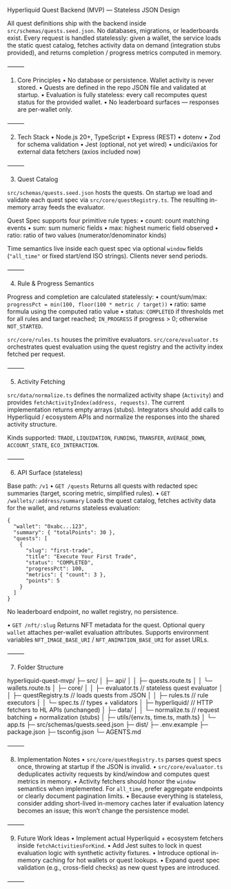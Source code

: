 Hyperliquid Quest Backend (MVP) — Stateless JSON Design

All quest definitions ship with the backend inside `src/schemas/quests.seed.json`. No databases, migrations, or leaderboards exist. Every request is handled statelessly: given a wallet, the service loads the static quest catalog, fetches activity data on demand (integration stubs provided), and returns completion / progress metrics computed in memory.

⸻

1) Core Principles
  •  No database or persistence. Wallet activity is never stored.
  •  Quests are defined in the repo JSON file and validated at startup.
  •  Evaluation is fully stateless: every call recomputes quest status for the provided wallet.
  •  No leaderboard surfaces — responses are per-wallet only.

⸻

2) Tech Stack
  •  Node.js 20+, TypeScript
  •  Express (REST)
  •  dotenv
  •  Zod for schema validation
  •  Jest (optional, not yet wired)
  •  undici/axios for external data fetchers (axios included now)

⸻

3) Quest Catalog

`src/schemas/quests.seed.json` hosts the quests. On startup we load and validate each quest spec via `src/core/questRegistry.ts`. The resulting in-memory array feeds the evaluator.

Quest Spec supports four primitive rule types:
  •  count: count matching events
  •  sum: sum numeric fields
  •  max: highest numeric field observed
  •  ratio: ratio of two values (numerator/denominator kinds)

Time semantics live inside each quest spec via optional `window` fields (`"all_time"` or fixed start/end ISO strings). Clients never send periods.

⸻

4) Rule & Progress Semantics

Progress and completion are calculated statelessly:
  •  count/sum/max: `progressPct = min(100, floor(100 * metric / target))`
  •  ratio: same formula using the computed ratio value
  •  status: `COMPLETED` if thresholds met for all rules and target reached; `IN_PROGRESS` if progress > 0; otherwise `NOT_STARTED`.

`src/core/rules.ts` houses the primitive evaluators. `src/core/evaluator.ts` orchestrates quest evaluation using the quest registry and the activity index fetched per request.

⸻

5) Activity Fetching

`src/data/normalize.ts` defines the normalized activity shape (`Activity`) and provides `fetchActivityIndex(address, requests)`. The current implementation returns empty arrays (stubs). Integrators should add calls to Hyperliquid / ecosystem APIs and normalize the responses into the shared activity structure.

Kinds supported: `TRADE`, `LIQUIDATION`, `FUNDING`, `TRANSFER`, `AVERAGE_DOWN`, `ACCOUNT_STATE`, `ECO_INTERACTION`.

⸻

6) API Surface (stateless)

Base path: `/v1`
  •  `GET /quests`
     Returns all quests with redacted spec summaries (target, scoring metric, simplified rules).
  •  `GET /wallets/:address/summary`
     Loads the quest catalog, fetches activity data for the wallet, and returns stateless evaluation:

```
{
  "wallet": "0xabc...123",
  "summary": { "totalPoints": 30 },
  "quests": [
    {
      "slug": "first-trade",
      "title": "Execute Your First Trade",
      "status": "COMPLETED",
      "progressPct": 100,
      "metrics": { "count": 3 },
      "points": 5
    }
  ]
}
```

No leaderboard endpoint, no wallet registry, no persistence.

  •  `GET /nft/:slug`
     Returns NFT metadata for the quest. Optional query `wallet` attaches per-wallet evaluation attributes. Supports environment variables `NFT_IMAGE_BASE_URI` / `NFT_ANIMATION_BASE_URI` for asset URLs.

⸻

7) Folder Structure

hyperliquid-quest-mvp/
├─ src/
│  ├─ api/
│  │  ├─ quests.route.ts
│  │  └─ wallets.route.ts
│  ├─ core/
│  │  ├─ evaluator.ts        // stateless quest evaluator
│  │  ├─ questRegistry.ts    // loads quests from JSON
│  │  ├─ rules.ts            // rule executors
│  │  └─ spec.ts             // types + validators
│  ├─ hyperliquid/           // HTTP fetchers to HL APIs (unchanged)
│  ├─ data/
│  │  └─ normalize.ts        // request batching + normalization (stubs)
│  ├─ utils/{env.ts, time.ts, math.ts}
│  └─ app.ts
├─ src/schemas/quests.seed.json
├─ dist/
├─ .env.example
├─ package.json
├─ tsconfig.json
└─ AGENTS.md

⸻

8) Implementation Notes
  •  `src/core/questRegistry.ts` parses quest specs once, throwing at startup if the JSON is invalid.
  •  `src/core/evaluator.ts` deduplicates activity requests by kind/window and computes quest metrics in memory.
  •  Activity fetchers should honor the `window` semantics when implemented. For `all_time`, prefer aggregate endpoints or clearly document pagination limits.
  •  Because everything is stateless, consider adding short-lived in-memory caches later if evaluation latency becomes an issue; this won’t change the persistence model.

⸻

9) Future Work Ideas
  •  Implement actual Hyperliquid + ecosystem fetchers inside `fetchActivitiesForKind`.
  •  Add Jest suites to lock in quest evaluation logic with synthetic activity fixtures.
  •  Introduce optional in-memory caching for hot wallets or quest lookups.
  •  Expand quest spec validation (e.g., cross-field checks) as new quest types are introduced.

⸻
